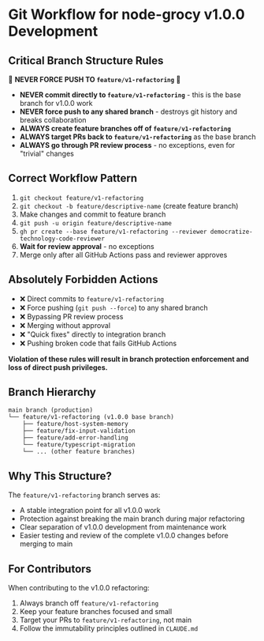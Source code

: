 # Git Workflow for node-grocy v1.0.0 Development

## Critical Branch Structure Rules

🚨 **NEVER FORCE PUSH TO `feature/v1-refactoring`** 🚨

- **NEVER commit directly to `feature/v1-refactoring`** - this is the base branch for v1.0.0 work
- **NEVER force push to any shared branch** - destroys git history and breaks collaboration
- **ALWAYS create feature branches off of `feature/v1-refactoring`**
- **ALWAYS target PRs back to `feature/v1-refactoring`** as the base branch
- **ALWAYS go through PR review process** - no exceptions, even for "trivial" changes

## Correct Workflow Pattern
1. `git checkout feature/v1-refactoring`
2. `git checkout -b feature/descriptive-name` (create feature branch)
3. Make changes and commit to feature branch
4. `git push -u origin feature/descriptive-name`
5. `gh pr create --base feature/v1-refactoring --reviewer democratize-technology-code-reviewer`
6. **Wait for review approval** - no exceptions
7. Merge only after all GitHub Actions pass and reviewer approves

## Absolutely Forbidden Actions
- ❌ Direct commits to `feature/v1-refactoring`
- ❌ Force pushing (`git push --force`) to any shared branch
- ❌ Bypassing PR review process  
- ❌ Merging without approval
- ❌ "Quick fixes" directly to integration branch
- ❌ Pushing broken code that fails GitHub Actions

**Violation of these rules will result in branch protection enforcement and loss of direct push privileges.**

## Branch Hierarchy
```
main branch (production)
└── feature/v1-refactoring (v1.0.0 base branch)
    ├── feature/host-system-memory
    ├── feature/fix-input-validation
    ├── feature/add-error-handling
    └── feature/typescript-migration
    └── ... (other feature branches)
```

## Why This Structure?

The `feature/v1-refactoring` branch serves as:
- A stable integration point for all v1.0.0 work
- Protection against breaking the main branch during major refactoring
- Clear separation of v1.0.0 development from maintenance work
- Easier testing and review of the complete v1.0.0 changes before merging to main

## For Contributors

When contributing to the v1.0.0 refactoring:
1. Always branch off `feature/v1-refactoring`
2. Keep your feature branches focused and small
3. Target your PRs to `feature/v1-refactoring`, not main
4. Follow the immutability principles outlined in `CLAUDE.md`